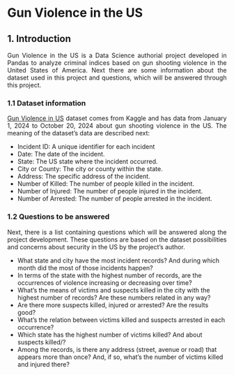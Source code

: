 # Gun Violence in the US

## 1. Introduction

<p align='justify'>Gun Violence in the US is a Data Science authorial project developed in Pandas to analyze criminal indices based on gun shooting violence in the United States of America. Next there are some information about the dataset used in this project and questions, which will be answered through this project.</p>

### 1.1 Dataset information

<p align='justify'><a href="https://www.kaggle.com/datasets/whisperingkahuna/gunviolence1/data" target="_blank" rel="noopener noreferrer">Gun Violence in US</a> dataset comes from Kaggle and has data from January 1, 2024 to October 20, 2024 about gun shooting violence in the US. The meaning of the dataset’s data are described next:</p>

<ul>
  <li>Incident ID: A unique identifier for each incident</li>
  <li>Date: The date of the incident.</li>
  <li>State: The US state where the incident occurred.</li>
  <li>City or County: The city or county within the state.</li>
  <li>Address: The specific address of the incident.</li>
  <li>Number of Killed: The number of people killed in the incident.</li>
  <li>Number of Injured: The number of people injured in the incident.</li> 
  <li>Number of Arrested: The number of people arrested in the incident.</li>  
</ul>

### 1.2 Questions to be answered

<p align='justify'>Next, there is a list containing questions which will be answered along the project development. These questions are based on the dataset possibilities and concerns about security in the US by the project’s author.</p>

<ul>
  <li>What state and city have the most incident records? And during which month did the most of those incidents happen?</li>
  <li>In terms of the state with the highest number of records, are the occurrences of violence increasing or decreasing over time?</li>
  <li>What’s the means of victims and suspects killed in the city with the highest number of records? Are these numbers related in any way?</li>
  <li>Are there more suspects killed, injured or arrested? Are the results good?</li>
  <li>What’s the relation between victims killed and suspects arrested in each occurrence?</li>
  <li>Which state has the highest number of victims killed? And about suspects killed/?</li>
  <li>Among the records, is there any address (street, avenue or road) that appears more than once? And, if so, what’s the number of victims killed and injured there?</li>
</ul>
